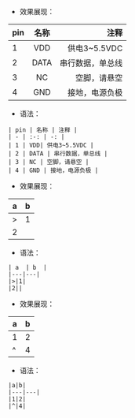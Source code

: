 - 效果展现：

| pin | 名称 | 注释 |
| - | :-: | -: |
| 1 | VDD| 供电3~5.5VDC |
| 2 | DATA | 串行数据，单总线 |
| 3 | NC | 空脚，请悬空 |
| 4 | GND | 接地，电源负极 |

- 语法：
```
| pin | 名称 | 注释 |
| - | :-: | -: |
| 1 | VDD| 供电3~5.5VDC |
| 2 | DATA | 串行数据，单总线 |
| 3 | NC | 空脚，请悬空 |
| 4 | GND | 接地，电源负极 |
```


- 效果展现：

| a  | b  |
|---|---|
| >  | 1  |
| 2  ||

- 语法：
```
| a  | b  |
|---|---|
|>|1|
|2||
```

- 效果展现：

|a|b|
|---|---|
|1|2|
|^|4|

- 语法：
```
|a|b|
|---|---|
|1|2|
|^|4|
```